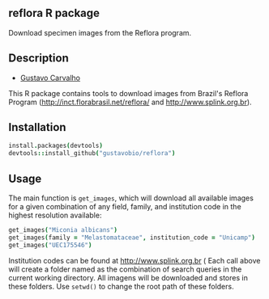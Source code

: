 ## reflora R package

Download specimen images from the Reflora program.

## Description

+ [Gustavo Carvalho](https://github.com/gustavobio)

This R package contains tools to download images from Brazil's Reflora Program (http://inct.florabrasil.net/reflora/ and http://www.splink.org.br).

## Installation

```coffee
install.packages(devtools)
devtools::install_github("gustavobio/reflora")
```

## Usage
The main function is `get_images`, which will download all available images for a given combination of any field, family, and institution code in the highest resolution available:

```coffee
get_images("Miconia albicans")
get_images(family = "Melastomataceae", institution_code = "Unicamp")
get_images("UEC175546")
```

Institution codes can be found at http://www.splink.org.br (
Each call above will create a folder named as the combination of search queries in the current working directory. All imagens will be downloaded and stores in these folders. 
Use `setwd()` to change the root path of these folders.

